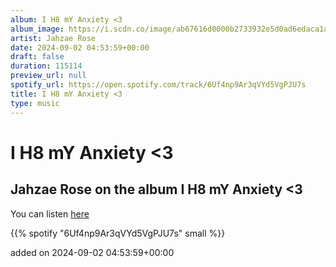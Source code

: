```yaml
---
album: I H8 mY Anxiety <3
album_image: https://i.scdn.co/image/ab67616d0000b2733932e5d0ad6edaca1a43bbce
artist: Jahzae Rose
date: 2024-09-02 04:53:59+00:00
draft: false
duration: 115114
preview_url: null
spotify_url: https://open.spotify.com/track/6Uf4np9Ar3qVYd5VgPJU7s
title: I H8 mY Anxiety <3
type: music
---
```



# I H8 mY Anxiety <3

## Jahzae Rose on the album I H8 mY Anxiety <3

You can listen [here](https://open.spotify.com/track/6Uf4np9Ar3qVYd5VgPJU7s)

{{% spotify "6Uf4np9Ar3qVYd5VgPJU7s" small %}}

added on 2024-09-02 04:53:59+00:00